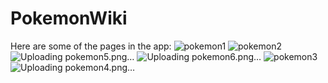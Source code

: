 
# PokemonWiki
Here are some of the pages in the app:
![pokemon1](https://github.com/Keezpaa/PokemonWiki/assets/91118312/7ea667c4-2a8d-487d-a9fb-e2afe9694af3)
![pokemon2](https://github.com/Keezpaa/PokemonWiki/assets/91118312/49811e21-0eb7-4009-9e2f-23623ebd1ca0)
![Uploading pokemon5.png…]()
![Uploading pokemon6.png…]()
![pokemon3](https://github.com/Keezpaa/PokemonWiki/assets/91118312/efbe8bb1-2a24-4108-bb7d-c2e59712de1c)
![Uploading pokemon4.png…]()
